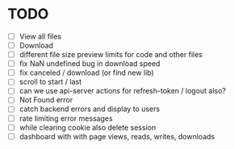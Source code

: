 # TODO

- [ ] View all files
- [ ] Download
- [ ] different file size preview limits for code and other files
- [ ] fix NaN undefined bug in download speed
- [ ] fix canceled / download (or find new lib)
- [ ] scroll to start / last
- [ ] can we use api-server actions for refresh-token / logout also?
- [ ] Not Found error
- [ ] catch backend errors and display to users
- [ ] rate limiting error messages
- [ ] while clearing cookie also delete session
- [ ] dashboard with with page views, reads, writes, downloads
<!-- [Your site name or product name] uses the IP2Location LITE database for <a href="https://lite.ip2location.com">IP geolocation</a>. -->
